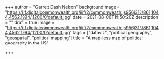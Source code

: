 +++
author = "Garrett Dash Nelson"
backgroundImage = "https://iiif.digitalcommonwealth.org/iiif/2/commonwealth:js956j313/861,1044,4562,1994/,1200/0/default.jpg"
date = 2021-08-06T19:50:20Z
description = ""
draft = true
image = "https://iiif.digitalcommonwealth.org/iiif/2/commonwealth:js956j313/861,1044,4562,1994/,1200/0/default.jpg"
tags = ["dataviz", "political geography", "geospatial", "political mapping"]
title = "A map-less map of political geography in the US"

+++
